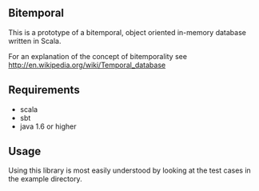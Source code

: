 Bitemporal
----------

This is a prototype of a bitemporal, object oriented in-memory database written in Scala.

For an explanation of the concept of bitemporality see http://en.wikipedia.org/wiki/Temporal_database

Requirements
------------

* scala 
* sbt
* java 1.6 or higher

Usage
-----

Using this library is most easily understood by looking at the test cases in the example directory.



